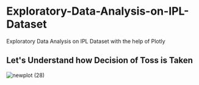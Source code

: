 # Exploratory-Data-Analysis-on-IPL-Dataset
Exploratory Data Analysis on IPL Dataset with the help of Plotly
## Let's Understand how Decision of Toss is Taken
![newplot (28)](https://user-images.githubusercontent.com/55452866/88063323-888a2600-cb87-11ea-9c09-7bf1566aa5f8.png)

